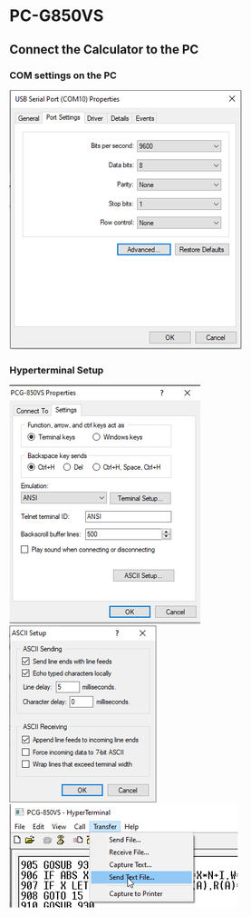 # PC-G850VS

## Connect the Calculator to the PC

### COM settings on the PC

![port_settings](port_settings.PNG)

### Hyperterminal Setup

![hyperterminal1](hyperterminal1.png)
![hyperterminal1](hyperterminal2.png)
![hyperterminal1](hyperterminal3.png)



